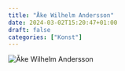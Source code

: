 ```yaml
---
title: "Åke Wilhelm Andersson"
date: 2024-03-02T15:20:47+01:00
draft: false
categories: ["Konst"]
---
```


![Åke Wilhelm Andersson](/images/awa.jpg)

